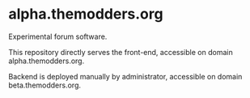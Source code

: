 # alpha.themodders.org
Experimental forum software.

This repository directly serves the front-end, accessible on domain alpha.themodders.org.

Backend is deployed manually by administrator, accessible on domain beta.themodders.org.
